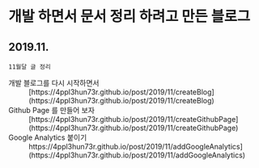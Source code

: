 # 개발 하면서 문서 정리 하려고 만든 블로그


## 2019.11.

```
11월달 글 정리
```
<dl>
<dt>개발 블로그를 다시 시작하면서</dt>
<dd>[https://4ppl3hun73r.github.io/post/2019/11/createBlog](https://4ppl3hun73r.github.io/post/2019/11/createBlog)</dd>
<dt>Github Page 를 만들어 보자</dt>
<dd>[https://4ppl3hun73r.github.io/post/2019/11/createGithubPage](https://4ppl3hun73r.github.io/post/2019/11/createGithubPage)</dd>
<dt>Google Analytics 붙이기</dt>
<dd>https://4ppl3hun73r.github.io/post/2019/11/addGoogleAnalytics](https://4ppl3hun73r.github.io/post/2019/11/addGoogleAnalytics)</dd>